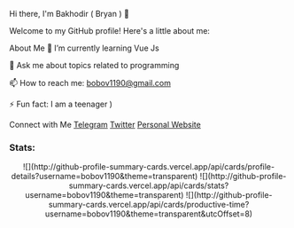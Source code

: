 Hi there, I'm Bakhodir ( Bryan ) 👋

Welcome to my GitHub profile! Here's a little about me:

About Me
🌱 I’m currently learning Vue Js

💬 Ask me about topics related to programming

📫 How to reach me: bobov1190@gmail.com

⚡ Fun fact: I am a teenager )

Connect with Me
[Telegram](https://t.me/programma1190)
[Twitter](https://x.com/edge_name)
[Personal Website](qadimiy.github.io)

### Stats:
<center>
  ![](http://github-profile-summary-cards.vercel.app/api/cards/profile-details?username=bobov1190&theme=transparent)
  ![](http://github-profile-summary-cards.vercel.app/api/cards/stats?username=bobov1190&theme=transparent)
  ![](http://github-profile-summary-cards.vercel.app/api/cards/productive-time?username=bobov1190&theme=transparent&utcOffset=8)
</center>
